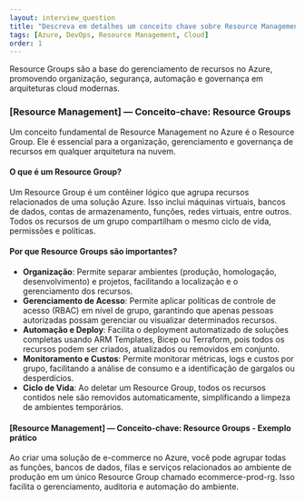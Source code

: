 ```yaml
---
layout: interview_question
title: "Descreva em detalhes um conceito chave sobre Resource Management relevante para arquitetura no Azure"
tags: [Azure, DevOps, Resource Management, Cloud] 
order: 1
---
```


Resource Groups são a base do gerenciamento de recursos no Azure, promovendo organização, segurança, automação e governança em arquiteturas cloud modernas.

### [Resource Management] — Conceito-chave: Resource Groups

Um conceito fundamental de Resource Management no Azure é o Resource Group. Ele é essencial para a organização, gerenciamento e governança de recursos em qualquer arquitetura na nuvem.

#### O que é um Resource Group?

Um Resource Group é um contêiner lógico que agrupa recursos relacionados de uma solução Azure. Isso inclui máquinas virtuais, bancos de dados, contas de armazenamento, funções, redes virtuais, entre outros. Todos os recursos de um grupo compartilham o mesmo ciclo de vida, permissões e políticas.

#### Por que Resource Groups são importantes?

- **Organização**: Permite separar ambientes (produção, homologação, desenvolvimento) e projetos, facilitando a localização e o gerenciamento dos recursos.
- **Gerenciamento de Acesso**: Permite aplicar políticas de controle de acesso (RBAC) em nível de grupo, garantindo que apenas pessoas autorizadas possam gerenciar ou visualizar determinados recursos.
- **Automação e Deploy**: Facilita o deployment automatizado de soluções completas usando ARM Templates, Bicep ou Terraform, pois todos os recursos podem ser criados, atualizados ou removidos em conjunto.
- **Monitoramento e Custos**: Permite monitorar métricas, logs e custos por grupo, facilitando a análise de consumo e a identificação de gargalos ou desperdícios.
- **Ciclo de Vida**: Ao deletar um Resource Group, todos os recursos contidos nele são removidos automaticamente, simplificando a limpeza de ambientes temporários.

#### [Resource Management] — Conceito-chave: Resource Groups - Exemplo prático

Ao criar uma solução de e-commerce no Azure, você pode agrupar todas as funções, bancos de dados, filas e serviços relacionados ao ambiente de produção em um único Resource Group chamado ecommerce-prod-rg. Isso facilita o gerenciamento, auditoria e automação do ambiente.

